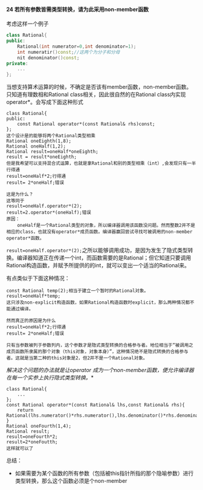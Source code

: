 #### 24 若所有参数皆需类型转换，请为此采用non-member函数

考虑这样一个例子

````c++
class Rational{
public:
	Rational(int numerator=0,int denominator=1);
	int numeratir()const;//这两个为分子和分母	
	nit denominator()const;
private:
	...
};
````

当想支持算术运算的时候，不确定是否该有member函数，non-member函数。只知道有理数相和Rational class相关，因此很自然的在Rational class内实现operator*。会写成下面这种形式

```
class Rational{
public:	
	const Rational operator*(const Rational& rhs)const;
};
这个设计是的能够将两个Rational类型相乘
Rational oneEighth(1,8);
Rational oneHalf(1,2);
Rational result=oneHalf*oneEighth;
result = result*oneEighth;
但是我希望可以支持混合式运算，也就是拿Rational和别的类型相乘（int）,会发现只有一半行得通
result=oneHalf*2;行得通
result= 2*oneHalf;错误

这是为什么？
这等同于
result=oneHalf.operator*(2);
result=2.operator*(oneHalf);错误
原因：
	oneHalf是一个Rational类型的对象，所以编译器调用该函数没问题。然而整数2并不是相应的class，也就没有operator*成员函数。编译器赢回尝试寻找可被调用的non-member operator*函数。

```

`result=oneHalf.operator*(2);`之所以能够调用成功，是因为发生了隐式类型转换。编译器知道正在传递一个int，而函数需要的是Rational；但它知道只要调用Rational构造函数，并赋予所提供的的int，就可以变出一个适当的Rational来。

有点类似于下面这种情况：

````
const Rational temp(2);相当于建立一个暂时的Rational对象。
result=oneHalf*temp;
这只涉及non-explicit构造函数，如果Rational构造函数时explicit，那么两种情况都不能通过编译。

然而真正的原因是为什么
result=oneHalf*2;行得通
result= 2*oneHalf;错误

只有当参数被列于参数列内，这个参数才是隐式类型转换的合格参与者。地位相当于“被调用之成员函数所隶属的那个对象（this对象，对象本身）”，这种情况绝不是隐式转换的合格参与者。这就是当第二种的this对象是2，但2并不是一个Rational对象。
````

**解决这个问题的办法就是让operator* 成为一个non-member函数，便允许编译器在每一个实参上执行隐式类型转换。**

```
class Rational{
	...
};
const Rational operator*(const Rational& lhs,const Rational& rhs){
	return Rational(lhs.numerator()*rhs.numerator(),lhs.denominator()*rhs.denominator());
}
Rational oneFourth(1,4);
Rational result;
result=oneFourth*2;
result=2*oneFoutth;
这样就可以了
```

总结：

* 如果需要为某个函数的所有参数（包括被this指针所指的那个隐喻参数）进行类型转换，那么这个函数必须是个non-member